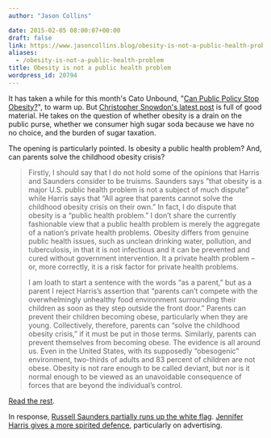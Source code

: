 ```yaml
---
author: "Jason Collins"

date: 2015-02-05 08:00:07+00:00
draft: false
link: https://www.jasoncollins.blog/obesity-is-not-a-public-health-problem/
aliases:
  - /obesity-is-not-a-public-health-problem
title: Obesity is not a public health problem
wordpress_id: 20794
---
```


It has taken a while for this month's Cato Unbound, "[Can Public Policy Stop Obesity?](http://www.cato-unbound.org/issues/january-2015/can-public-policy-stop-obesity)", to warm up. But [Christopher Snowdon's latest post](http://www.cato-unbound.org/2015/01/27/christopher-snowdon/slippery-slope-food-regulations) is full of good material. He takes on the question of whether obesity is a drain on the public purse, whether we consumer high sugar soda because we have no no choice, and the burden of sugar taxation.

The opening is particularly pointed. Is obesity a public health problem? And, can parents solve the childhood obesity crisis?


<blockquote>Firstly, I should say that I do not hold some of the opinions that Harris and Saunders consider to be truisms. Saunders says ”that obesity is a major U.S. public health problem is not a subject of much dispute” while Harris says that “All agree that parents cannot solve the childhood obesity crisis on their own.” In fact, I do dispute that obesity is a “public health problem.” I don’t share the currently fashionable view that a public health problem is merely the aggregate of a nation’s private health problems. Obesity differs from genuine public health issues, such as unclean drinking water, pollution, and tuberculosis, in that it is not infectious and it can be prevented and cured without government intervention. It a private health problem – or, more correctly, it is a risk factor for private health problems.

I am loath to start a sentence with the words “as a parent,” but as a parent I reject Harris’s assertion that “parents can’t compete with the overwhelmingly unhealthy food environment surrounding their children as soon as they step outside the front door.” Parents can prevent their children becoming obese, particularly when they are young. Collectively, therefore, parents can “solve the childhood obesity crisis,” if it must be put in those terms. Similarly, parents can prevent themselves from becoming obese. The evidence is all around us. Even in the United States, with its supposedly “obesogenic” environment, two-thirds of adults and 83 percent of children are not obese. Obesity is not rare enough to be called deviant, but nor is it normal enough to be viewed as an unavoidable consequence of forces that are beyond the individual’s control.</blockquote>


[Read the rest](http://www.cato-unbound.org/2015/01/27/christopher-snowdon/slippery-slope-food-regulations).

In response, [Russell Saunders partially runs up the white flag](http://www.cato-unbound.org/2015/02/02/russell-saunders/some-replies-public-health-obesity). [Jennifer Harris gives a more spirited defence](http://www.cato-unbound.org/2015/02/03/jennifer-harris/welcome-obesogenic-environment), particularly on advertising.
